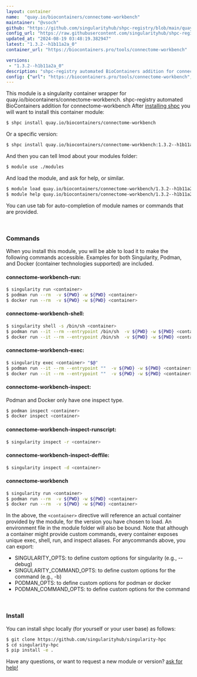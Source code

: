 ```yaml
---
layout: container
name:  "quay.io/biocontainers/connectome-workbench"
maintainer: "@vsoch"
github: "https://github.com/singularityhub/shpc-registry/blob/main/quay.io/biocontainers/connectome-workbench/container.yaml"
config_url: "https://raw.githubusercontent.com/singularityhub/shpc-registry/main/quay.io/biocontainers/connectome-workbench/container.yaml"
updated_at: "2024-08-19 03:48:19.382947"
latest: "1.3.2--h1b11a2a_0"
container_url: "https://biocontainers.pro/tools/connectome-workbench"

versions:
 - "1.3.2--h1b11a2a_0"
description: "shpc-registry automated BioContainers addition for connectome-workbench"
config: {"url": "https://biocontainers.pro/tools/connectome-workbench", "maintainer": "@vsoch", "description": "shpc-registry automated BioContainers addition for connectome-workbench", "latest": {"1.3.2--h1b11a2a_0": "sha256:399e9061585d36fa03888a4945f769aa1e5a61264b4a65849e02bc8512922cac"}, "tags": {"1.3.2--h1b11a2a_0": "sha256:399e9061585d36fa03888a4945f769aa1e5a61264b4a65849e02bc8512922cac"}, "docker": "quay.io/biocontainers/connectome-workbench"}
---
```


This module is a singularity container wrapper for quay.io/biocontainers/connectome-workbench.
shpc-registry automated BioContainers addition for connectome-workbench
After [installing shpc](#install) you will want to install this container module:


```bash
$ shpc install quay.io/biocontainers/connectome-workbench
```

Or a specific version:

```bash
$ shpc install quay.io/biocontainers/connectome-workbench:1.3.2--h1b11a2a_0
```

And then you can tell lmod about your modules folder:

```bash
$ module use ./modules
```

And load the module, and ask for help, or similar.

```bash
$ module load quay.io/biocontainers/connectome-workbench/1.3.2--h1b11a2a_0
$ module help quay.io/biocontainers/connectome-workbench/1.3.2--h1b11a2a_0
```

You can use tab for auto-completion of module names or commands that are provided.

<br>

### Commands

When you install this module, you will be able to load it to make the following commands accessible.
Examples for both Singularity, Podman, and Docker (container technologies supported) are included.

#### connectome-workbench-run:

```bash
$ singularity run <container>
$ podman run --rm  -v ${PWD} -w ${PWD} <container>
$ docker run --rm  -v ${PWD} -w ${PWD} <container>
```

#### connectome-workbench-shell:

```bash
$ singularity shell -s /bin/sh <container>
$ podman run --it --rm --entrypoint /bin/sh  -v ${PWD} -w ${PWD} <container>
$ docker run --it --rm --entrypoint /bin/sh  -v ${PWD} -w ${PWD} <container>
```

#### connectome-workbench-exec:

```bash
$ singularity exec <container> "$@"
$ podman run --it --rm --entrypoint ""  -v ${PWD} -w ${PWD} <container> "$@"
$ docker run --it --rm --entrypoint ""  -v ${PWD} -w ${PWD} <container> "$@"
```

#### connectome-workbench-inspect:

Podman and Docker only have one inspect type.

```bash
$ podman inspect <container>
$ docker inspect <container>
```

#### connectome-workbench-inspect-runscript:

```bash
$ singularity inspect -r <container>
```

#### connectome-workbench-inspect-deffile:

```bash
$ singularity inspect -d <container>
```



#### connectome-workbench

```bash
$ singularity run <container>
$ podman run --rm  -v ${PWD} -w ${PWD} <container>
$ docker run --rm  -v ${PWD} -w ${PWD} <container>
```


In the above, the `<container>` directive will reference an actual container provided
by the module, for the version you have chosen to load. An environment file in the
module folder will also be bound. Note that although a container
might provide custom commands, every container exposes unique exec, shell, run, and
inspect aliases. For anycommands above, you can export:

 - SINGULARITY_OPTS: to define custom options for singularity (e.g., --debug)
 - SINGULARITY_COMMAND_OPTS: to define custom options for the command (e.g., -b)
 - PODMAN_OPTS: to define custom options for podman or docker
 - PODMAN_COMMAND_OPTS: to define custom options for the command

<br>

### Install

You can install shpc locally (for yourself or your user base) as follows:

```bash
$ git clone https://github.com/singularityhub/singularity-hpc
$ cd singularity-hpc
$ pip install -e .
```

Have any questions, or want to request a new module or version? [ask for help!](https://github.com/singularityhub/singularity-hpc/issues)